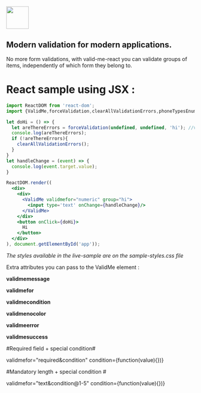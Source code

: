 # <a href='https://magestican.github.io/valid-me-react/'><img src='http://i.imgur.com/Afhv7ao.png' height='60'></a>

## Modern validation for modern applications.

No more form validations, with valid-me-react you can validate groups of items, independently of which form they belong to.

# React sample using JSX :

```jsx
import ReactDOM from 'react-dom';
import {ValidMe,forceValidation,clearAllValidationErrors,phoneTypesEnum} from 'valid-me-react';

let doHi = () => {
  let areThereErrors = forceValidation(undefined, undefined, 'hi'); //validate elements belonging to group hi
  console.log(areThereErrors);
  if (!areThereErrors){
    clearAllValidationErrors();
  }
}
let handleChange = (event) => {
  console.log(event.target.value);
}

ReactDOM.render((
  <div>
    <div>
      <ValidMe validmefor="numeric" group="hi">
        <input type='text' onChange={handleChange}/>
      </ValidMe>
    </div>
    <button onClick={doHi}>
      Hi
    </button>
  </div>
), document.getElementById('app'));
```

*The styles available in the live-sample are on the sample-styles.css file*

Extra attributes you can pass to the ValidMe element :

**validmemessage**

**validmefor**

**validmecondition**

**validmenocolor**

**validmeerror**

**validmesuccess**


#Required field + special condition#

validmefor="required&condition" condition={function(value){})}

#Mandatory length + special condition #

validmefor="text&condition@1-5" condition={function(value){})}

